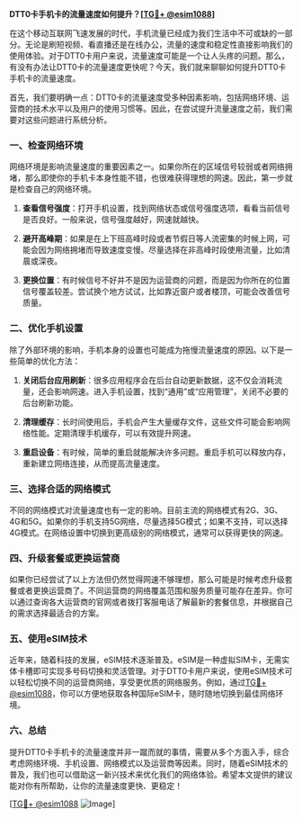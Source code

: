 **DTT0卡手机卡的流量速度如何提升？[[TG💪+ @esim1088](https://t.me/s/esim1088)]**

在这个移动互联网飞速发展的时代，手机流量已经成为我们生活中不可或缺的一部分。无论是刷短视频、看直播还是在线办公，流量的速度和稳定性直接影响我们的使用体验。对于DTT0卡用户来说，流量速度可能是一个让人头疼的问题。那么，有没有办法让DTT0卡的流量速度更快呢？今天，我们就来聊聊如何提升DTT0卡手机卡的流量速度。

首先，我们要明确一点：DTT0卡的流量速度受多种因素影响，包括网络环境、运营商的技术水平以及用户的使用习惯等。因此，在尝试提升流量速度之前，我们需要对这些问题进行系统分析。

### 一、检查网络环境

网络环境是影响流量速度的重要因素之一。如果你所在的区域信号较弱或者网络拥堵，那么即使你的手机卡本身性能不错，也很难获得理想的网速。因此，第一步就是检查自己的网络环境。

1. **查看信号强度**：打开手机设置，找到网络状态或信号强度选项，看看当前信号是否良好。一般来说，信号强度越好，网速就越快。
   
2. **避开高峰期**：如果是在上下班高峰时段或者节假日等人流密集的时候上网，可能会因为网络拥堵而导致速度变慢。尽量选择在非高峰时段使用流量，比如清晨或深夜。

3. **更换位置**：有时候信号不好并不是因为运营商的问题，而是因为你所在的位置信号覆盖较差。尝试换个地方试试，比如靠近窗户或者楼顶，可能会改善信号质量。

### 二、优化手机设置

除了外部环境的影响，手机本身的设置也可能成为拖慢流量速度的原因。以下是一些简单的优化方法：

1. **关闭后台应用刷新**：很多应用程序会在后台自动更新数据，这不仅会消耗流量，还会影响网速。进入手机设置，找到“通用”或“应用管理”，关闭不必要的后台刷新功能。

2. **清理缓存**：长时间使用后，手机会产生大量缓存文件，这些文件可能会影响网络性能。定期清理手机缓存，可以有效提升网速。

3. **重启设备**：有时候，简单的重启就能解决许多问题。重启手机可以释放内存，重新建立网络连接，从而提高流量速度。

### 三、选择合适的网络模式

不同的网络模式对流量速度也有一定的影响。目前主流的网络模式有2G、3G、4G和5G。如果你的手机支持5G网络，尽量选择5G模式；如果不支持，可以选择4G模式。在网络设置中切换到更高级别的网络模式，通常可以获得更快的网速。

### 四、升级套餐或更换运营商

如果你已经尝试了以上方法但仍然觉得网速不够理想，那么可能是时候考虑升级套餐或者更换运营商了。不同运营商的网络覆盖范围和服务质量可能存在差异。你可以通过查询各大运营商的官网或者拨打客服电话了解最新的套餐信息，并根据自己的需求选择最适合的方案。

### 五、使用eSIM技术

近年来，随着科技的发展，eSIM技术逐渐普及。eSIM是一种虚拟SIM卡，无需实体卡槽即可实现多号码切换和灵活管理。对于DTT0卡用户来说，使用eSIM技术可以轻松切换不同的运营商网络，享受更优质的网络服务。例如，通过[TG💪+ @esim1088](https://t.me/s/esim1088)，你可以方便地获取各种国际eSIM卡，随时随地切换到最佳网络环境。

### 六、总结

提升DTT0卡手机卡的流量速度并非一蹴而就的事情，需要从多个方面入手，综合考虑网络环境、手机设置、网络模式以及运营商等因素。同时，随着eSIM技术的普及，我们也可以借助这一新兴技术来优化我们的网络体验。希望本文提供的建议能对你有所帮助，让你的流量速度更快、更稳定！

[[TG💪+ @esim1088](https://t.me/s/esim1088) ![Image](https://i.postimg.cc/4NQfJmqS/Snipaste-2025-05-13-00-14-12.png)]